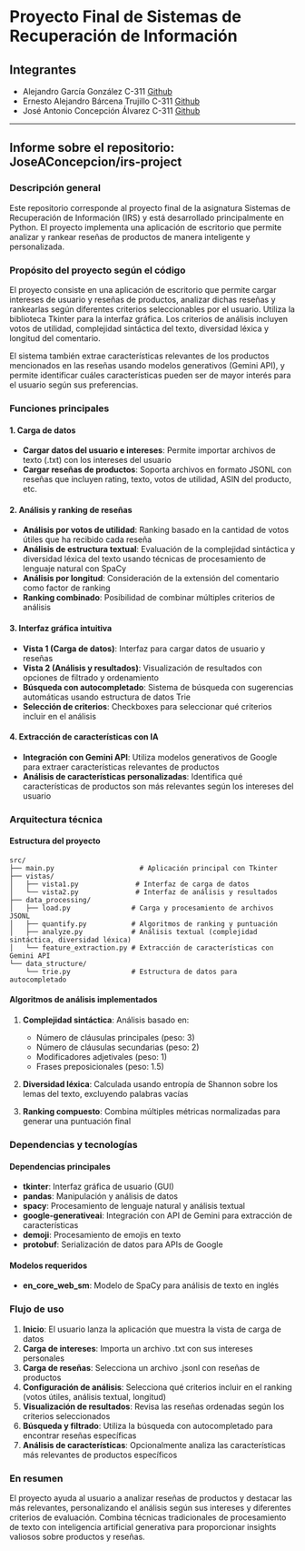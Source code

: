 # Proyecto Final de Sistemas de Recuperación de Información

## Integrantes
- Alejandro García González C-311 [Github](https://github.com/ajper256)
- Ernesto Alejandro Bárcena Trujillo C-311 [Github](https://github.com/Barccena05)
- José Antonio Concepción Álvarez C-311 [Github](https://github.com/JoseAConcepcion)

---

## Informe sobre el repositorio: JoseAConcepcion/irs-project

### Descripción general
Este repositorio corresponde al proyecto final de la asignatura Sistemas de Recuperación de Información (IRS) y está desarrollado principalmente en Python. El proyecto implementa una aplicación de escritorio que permite analizar y rankear reseñas de productos de manera inteligente y personalizada.

### Propósito del proyecto según el código
El proyecto consiste en una aplicación de escritorio que permite cargar intereses de usuario y reseñas de productos, analizar dichas reseñas y rankearlas según diferentes criterios seleccionables por el usuario. Utiliza la biblioteca Tkinter para la interfaz gráfica. Los criterios de análisis incluyen votos de utilidad, complejidad sintáctica del texto, diversidad léxica y longitud del comentario.

El sistema también extrae características relevantes de los productos mencionados en las reseñas usando modelos generativos (Gemini API), y permite identificar cuáles características pueden ser de mayor interés para el usuario según sus preferencias.

### Funciones principales

#### 1. Carga de datos
- **Cargar datos del usuario e intereses**: Permite importar archivos de texto (.txt) con los intereses del usuario
- **Cargar reseñas de productos**: Soporta archivos en formato JSONL con reseñas que incluyen rating, texto, votos de utilidad, ASIN del producto, etc.

#### 2. Análisis y ranking de reseñas
- **Análisis por votos de utilidad**: Ranking basado en la cantidad de votos útiles que ha recibido cada reseña
- **Análisis de estructura textual**: Evaluación de la complejidad sintáctica y diversidad léxica del texto usando técnicas de procesamiento de lenguaje natural con SpaCy
- **Análisis por longitud**: Consideración de la extensión del comentario como factor de ranking
- **Ranking combinado**: Posibilidad de combinar múltiples criterios de análisis

#### 3. Interfaz gráfica intuitiva
- **Vista 1 (Carga de datos)**: Interfaz para cargar datos de usuario y reseñas
- **Vista 2 (Análisis y resultados)**: Visualización de resultados con opciones de filtrado y ordenamiento
- **Búsqueda con autocompletado**: Sistema de búsqueda con sugerencias automáticas usando estructura de datos Trie
- **Selección de criterios**: Checkboxes para seleccionar qué criterios incluir en el análisis

#### 4. Extracción de características con IA
- **Integración con Gemini API**: Utiliza modelos generativos de Google para extraer características relevantes de productos
- **Análisis de características personalizadas**: Identifica qué características de productos son más relevantes según los intereses del usuario

### Arquitectura técnica

#### Estructura del proyecto
```
src/
├── main.py                     # Aplicación principal con Tkinter
├── vistas/
│   ├── vista1.py              # Interfaz de carga de datos
│   └── vista2.py              # Interfaz de análisis y resultados
├── data_processing/
│   ├── load.py               # Carga y procesamiento de archivos JSONL
│   ├── quantify.py           # Algoritmos de ranking y puntuación
│   ├── analyze.py            # Análisis textual (complejidad sintáctica, diversidad léxica)
│   └── feature_extraction.py # Extracción de características con Gemini API
└── data_structure/
    └── trie.py               # Estructura de datos para autocompletado
```

#### Algoritmos de análisis implementados

1. **Complejidad sintáctica**: Análisis basado en:
   - Número de cláusulas principales (peso: 3)
   - Número de cláusulas secundarias (peso: 2)
   - Modificadores adjetivales (peso: 1)
   - Frases preposicionales (peso: 1.5)

2. **Diversidad léxica**: Calculada usando entropía de Shannon sobre los lemas del texto, excluyendo palabras vacías

3. **Ranking compuesto**: Combina múltiples métricas normalizadas para generar una puntuación final

### Dependencias y tecnologías

#### Dependencias principales
- **tkinter**: Interfaz gráfica de usuario (GUI)
- **pandas**: Manipulación y análisis de datos
- **spacy**: Procesamiento de lenguaje natural y análisis textual
- **google-generativeai**: Integración con API de Gemini para extracción de características
- **demoji**: Procesamiento de emojis en texto
- **protobuf**: Serialización de datos para APIs de Google

#### Modelos requeridos
- **en_core_web_sm**: Modelo de SpaCy para análisis de texto en inglés

### Flujo de uso

1. **Inicio**: El usuario lanza la aplicación que muestra la vista de carga de datos
2. **Carga de intereses**: Importa un archivo .txt con sus intereses personales
3. **Carga de reseñas**: Selecciona un archivo .jsonl con reseñas de productos
4. **Configuración de análisis**: Selecciona qué criterios incluir en el ranking (votos útiles, análisis textual, longitud)
5. **Visualización de resultados**: Revisa las reseñas ordenadas según los criterios seleccionados
6. **Búsqueda y filtrado**: Utiliza la búsqueda con autocompletado para encontrar reseñas específicas
7. **Análisis de características**: Opcionalmente analiza las características más relevantes de productos específicos

### En resumen
El proyecto ayuda al usuario a analizar reseñas de productos y destacar las más relevantes, personalizando el análisis según sus intereses y diferentes criterios de evaluación. Combina técnicas tradicionales de procesamiento de texto con inteligencia artificial generativa para proporcionar insights valiosos sobre productos y reseñas.
